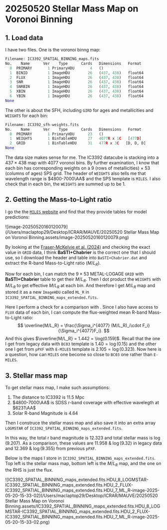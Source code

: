 # 20250520 Stellar Mass Map on Voronoi Binning

## 1. Load data

I have two files. One is the voronoi binng map:

```python
Filename: IC3392_SPATIAL_BINNING_maps.fits
No.    Name      Ver    Type      Cards   Dimensions   Format
  0  PRIMARY       1 PrimaryHDU       4   ()      
  1  BINID         1 ImageHDU        26   (437, 438)   float64   
  2  FLUX          1 ImageHDU        26   (437, 438)   float64   
  3  SNR           1 ImageHDU        26   (437, 438)   float64   
  4  SNRBIN        1 ImageHDU        26   (437, 438)   float64   
  5  XBIN          1 ImageHDU        26   (437, 438)   float64   
  6  YBIN          1 ImageHDU        26   (437, 438)   float64   
None
```

The other is about the SFH, including `GIRD` for ages and metallicities and `WEIGHTS` for each bin:

```python
Filename: IC3392_sfh-weights.fits
No.    Name      Ver    Type      Cards   Dimensions   Format
  0  PRIMARY       1 PrimaryHDU      23   ()      
  1  WEIGHTS       1 BinTableHDU     27   4077R x 1C   [477D]   
  2  GRID          1 BinTableHDU     31   477R x 3C   [D, D, D]   
None
```

The data size makes sense for me. The IC3392 datacube is stacking into a $437\times438$  map with 4077 voronoi bins. By further examination, I know that each bin has corresponding weights on a 9 (rows of metallicities) $\times$ 53 (columns of ages) SPS grid. The header of `WEIGHTS` also tells me that wavelength range is $4800-7000\AA$ and the SPS template is `MILES`. I also check that in each bin, the `WEIGHTS` are summed up to be 1. 

## 2. Getting the Mass-to-Light ratio

I go the the [`MILES` website](https://research.iac.es/proyecto/miles/pages/predicted-masses-and-photometric-observables-based-on-photometric-libraries.php) and find that they provide tables for model predictions: 

![image-20250520160120079](/Users/maclaptop29/Desktop/ICRAR/MAUVE/20250520 Stellar Mass Map on Voronoi Binning.assets/image-20250520160120079.png)

By looking at the [Fraser-McKelvie et al. (2024)](https://arxiv.org/abs/2411.03430) and checking the exact value in `GRID` data, I think **BaSTI+Chabrier** is the correct one that I should use, so I download the header and table into `BaSTI+Chabrier.dat` and extract the R-band Mass-to-Light ratio ($M/L_R$). 

Now for each bin, I can match the $9\times53$ METAL-LOGAGE `GRID` with  **BaSTI+Chabrier** table to get their $M/L_R$. Then I dot product the `WEIGHTS` with $M/L_R$ to get effective $M/L_R$ at each bin. And therefore I get $M/L_R$ map and stored it as a new `ImageHDU` called `ML_R` in `IC3392_SPATIAL_BINNING_maps_extended.fits`. 

Here I perform a check for a comparison with . Since I also have access to `FLUX` data of each bin, I can compute the flux-weighted mean R-band Mass-to-Light ratio:
$$
\overline{M/L_R} = \frac{\Sigma_i^{4077} (M/L_R)_i\cdot F_i}{\Sigma_i^{4077}F_i}.
$$
And this gives $\overline{M/L_R} = 1.442 = \log(0.159)$. Recall that the one I get from legacy data with `BC03` template is $1.40 = \log(0.15)$ and the other one I get from `pPXF` with `E-MILES` template is $2.105 = \log(0.323)$. Now here is a question, how can `MILES` one become so close to `BC03` one rather than `E-MILES`.

## 3. Stellar mass map

To get stellar mass map, I make such assumptions: 

1. The distance to IC3392 is 11.5 Mpc
2. $4800-7000\AA$ is SDSS r-band coverage with effective wavelegth at $6231\AA$
3. Solar R-band Magnitude is 4.64

Then I construce the stellar mass map and also save it into an extra array `LOGMSTAR` of `IC3392_SPATIAL_BINNING_maps_extended.fits`.  

In this way, the total r band magnitude is 12.323 and total stellar mass is $\log(9.207)$.  As a comparison, these values are 11.958 & $\log(9.32)$ in legacy data and 12.369 & $\log(9.355)$ from previous `pPXF`. 

Below is the maps I store in `IC3392_SPATIAL_BINNING_maps_extended.fits`. Top left is the stellar mass map, bottom left is the $M/L_R$ map, and the one on the RHS is just the flux. 

![IC3392_SPATIAL_BINNING_maps_extended.fits.HDU_8_LOGMSTAR-IC3392_SPATIAL_BINNING_maps_extended.fits.HDU_2_FLUX-IC3392_SPATIAL_BINNING_maps_extended.fits.HDU_7_ML_R-image-2025-05-20-15-33-02](/Users/maclaptop29/Desktop/ICRAR/MAUVE/20250520 Stellar Mass Map on Voronoi Binning.assets/IC3392_SPATIAL_BINNING_maps_extended.fits.HDU_8_LOGMSTAR-IC3392_SPATIAL_BINNING_maps_extended.fits.HDU_2_FLUX-IC3392_SPATIAL_BINNING_maps_extended.fits.HDU_7_ML_R-image-2025-05-20-15-33-02.png)

